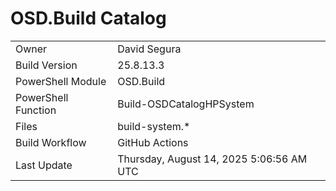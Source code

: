 ﻿# OSD.Build Catalog

| | |
|-|-|
| Owner | David Segura |
| Build Version | 25.8.13.3 |
| PowerShell Module | OSD.Build |
| PowerShell Function | Build-OSDCatalogHPSystem |
| Files | build-system.* |
| Build Workflow | GitHub Actions |
| Last Update | Thursday, August 14, 2025 5:06:56 AM UTC |
